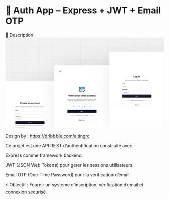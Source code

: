 # **🔐 Auth App – Express + JWT + Email OTP**

📌 Description
![original.jpg](original.jpg)

Design by : https://dribbble.com/altingrc


Ce projet est une API REST d’authentification construite avec :

Express comme framework backend.

JWT (JSON Web Tokens) pour gérer les sessions utilisateurs.

Email OTP (One-Time Password) pour la vérification d’email.

⚡ Objectif : Fournir un système d’inscription, vérification d’email et connexion sécurisé.